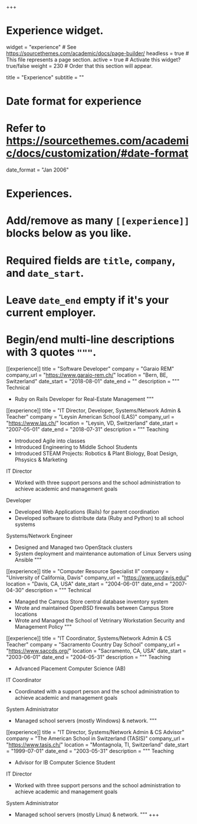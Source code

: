 +++
# Experience widget.
widget = "experience"  # See https://sourcethemes.com/academic/docs/page-builder/
headless = true        # This file represents a page section.
active = true         # Activate this widget? true/false
weight = 230            # Order that this section will appear.

title = "Experience"
subtitle = ""

# Date format for experience
#   Refer to https://sourcethemes.com/academic/docs/customization/#date-format
date_format = "Jan 2006"

# Experiences.
#   Add/remove as many `[[experience]]` blocks below as you like.
#   Required fields are `title`, `company`, and `date_start`.
#   Leave `date_end` empty if it's your current employer.
#   Begin/end multi-line descriptions with 3 quotes `"""`.
[[experience]]
  title = "Software Developer"
  company = "Garaio REM"
  company_url = "https://www.garaio-rem.ch/"
  location = "Bern, BE, Switzerland"
  date_start = "2018-08-01"
  date_end = ""
  description = """
  Technical
  - Ruby on Rails Developer for Real-Estate Management
  """

[[experience]]
  title = "IT Director, Developer, Systems/Network Admin & Teacher"
  company = "Leysin American School (LAS)"
  company_url = "https://www.las.ch/"
  location = "Leysin, VD, Switzerland"
  date_start = "2007-05-01"
  date_end = "2018-07-31"
  description = """
  Teaching
  - Introduced Agile into classes
  - Introduced Engineering to Middle School Students
  - Introduced STEAM Projects: Robotics & Plant Biology, Boat Design, Phsysics & Marketing

  IT Director
  - Worked with three support persons and the school administration to achieve academic and management goals

  Developer
  - Developed Web Applications (Rails) for parent coordination
  - Developed software to distribute data (Ruby and Python) to all school systems

  Systems/Network Engineer
  - Designed and Managed two OpenStack clusters
  - System deployment and maintenance automation of Linux Servers using Ansible
  """

[[experience]]
  title = "Computer Resource Specialist II"
  company = "University of California, Davis"
  company_url = "https://www.ucdavis.edu/"
  location = "Davis, CA, USA"
  date_start = "2004-06-01"
  date_end = "2007-04-30"
  description = """
  Technical
  - Managed the Campus Store central database inventory system
  - Wrote and maintained OpenBSD firewalls between Campus Store locations
  - Wrote and Managed the School of Vetrinary Workstation Security and Management Policy
  """

[[experience]]
  title = "IT Coordinator, Systems/Network Admin & CS Teacher"
  company = "Sacramento Country Day School"
  company_url = "https://www.saccds.org/"
  location = "Sacramento, CA, USA"
  date_start = "2003-06-01"
  date_end = "2004-05-31"
  description = """
  Teaching
  - Advanced Placement Computer Science (AB)

  IT Coordinator
  - Coordinated with a support person and the school administration to achieve academic and management goals

  System Administrator
  - Managed school servers (mostly Windows) & network.
  """

[[experience]]
  title = "IT Director, Systems/Network Admin & CS Advisor"
  company = "The American School in Switzerland (TASIS)"
  company_url = "https://www.tasis.ch/"
  location = "Montagnola, TI, Switzerland"
  date_start = "1999-07-01"
  date_end = "2003-05-31"
  description = """
  Teaching
  - Advisor for IB Computer Science Student

  IT Director
  - Worked with three support persons and the school administration to achieve academic and management goals

  System Administrator
  - Managed school servers (mostly Linux) & network.
  """
+++
